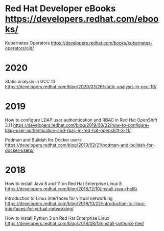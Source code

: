 
# Red Hat Developer eBooks https://developers.redhat.com/ebooks/

Kubernetes Operators https://developers.redhat.com/books/kubernetes-operators/old/

# 2020

Static analysis in GCC 10 https://developers.redhat.com/blog/2020/03/26/static-analysis-in-gcc-10/

# 2019

How to configure LDAP user authentication and RBAC in Red Hat OpenShift 3.11 https://developers.redhat.com/blog/2019/08/02/how-to-configure-ldap-user-authentication-and-rbac-in-red-hat-openshift-3-11/

Podman and Buildah for Docker users https://developers.redhat.com/blog/2019/02/21/podman-and-buildah-for-docker-users/

# 2018

How to install Java 8 and 11 on Red Hat Enterprise Linux 8 https://developers.redhat.com/blog/2018/12/10/install-java-rhel8/

Introduction to Linux interfaces for virtual networking https://developers.redhat.com/blog/2018/10/22/introduction-to-linux-interfaces-for-virtual-networking/

How to install Python 3 on Red Hat Enterprise Linux https://developers.redhat.com/blog/2018/08/13/install-python3-rhel/
